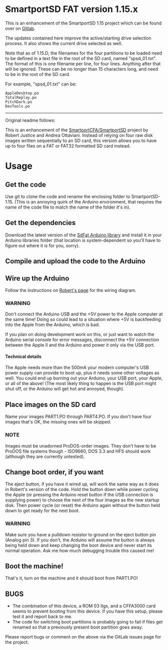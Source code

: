 # SmartportSD FAT version 1.15.x

This is an enhancement of the SmartportSD 1.15 project which can be found over on [Gitlab](https://gitlab.com/tersteeg/smartportsd).  

The updates contained here improve the active/starting drive selection process.  It also shows the current drive selected as well.

Note that as of 1.15.D, the filenames for the four partitions to be loaded
need to be defined in a text file in the root of the SD card, named
"spsd_01.txt".  The format of this is one filename per line, for 
four lines. Anything after that will be ignored.  These can be 
no longer than 15 characters long, and need to be in the root of the 
SD card.

For example, "spsd_01.txt" can be:

    AppleDesktop.po
	TotalReplay.po
	PitchDark.po
	DevTools.po

---

Original readme follows:

This is an enhancement of the [SmartportCFA/SmartportSD](http://www.users.on.net/~rjustice/SmartportCFA/SmartportCFA.htm) project by Robert Justice and Andrea Ottaviani. Instead of relying on four raw disk images written sequentially to an SD card, this version allows you to have up to four files on a FAT or FAT32 formatted SD card instead.

# Usage

## Get the code

Use git to clone the code and rename the enclosing folder to SmartportSD-1.15. (This is an annoying quirk of the Arduino environment, that requires the name of the code file to match the name of the folder it's in).

## Get the dependencies

Download the latest version of the [SdFat Arduino library](https://github.com/greiman/SdFat/) and install it in your Arduino libraries folder (that location is system-dependent so you'll have to figure out where it is for you, sorry).

## Compile and upload the code to the Arduino

## Wire up the Arduino

Follow the instructions on [Robert's page](http://www.users.on.net/~rjustice/SmartportCFA/SmartportSD.htm) for the wiring diagram.

### WARNING

Don't connect the Arduino USB and the +5V power to the Apple computer at the same time! Doing so could lead to a situation where +5V is backfeeding into the Apple from the Arduino, which is bad. 

If you plan on doing development work on this, or just want to watch the Arduino serial console for error messages, disconnect the +5V connection between the Apple II and the Arduino and power it only via the USB port. 

#### Technical details
The Apple needs more than the 500mA your modern computer's USB power supply can provide to boot up, plus it needs some other voltages as well. You could end up burning out your Arduino, your USB port, your Apple, or all of the above! (The most likely thing to happen is the USB port might shut off, or the Arduino will get hot and annoyed, though).

## Place images on the SD card

Name your images PART1.PO through PART4.PO. If you don't have four images that's OK, the missing ones will be skipped.

### NOTE

Images must be unadorned ProDOS-order images. They don't have to be ProDOS file systems though - ISO9660, DOS 3.3 and HFS should work (although they are currently untested).

## Change boot  order, if you want

The eject button, if you have it wired up, will work the same way as it does in Robert's version of the code. Hold the button down while power cycling the Apple (or pressing the Arduino reset button if the USB connection is supplying power) to choose the next of the four images as the new startup disk. Then power cycle (or reset) the Arduino again without the button held down to get ready for the next boot.

### WARNING

Make sure you have a pulldown resistor to ground on the eject button pin (Analog pin 3). If you don't, the Arduino will assume the button is always being held down and keep changing the boot device and never start its normal operation. Ask me how much debugging trouble this caused me!

## Boot the machine!

That's it, turn on the machine and it should boot from PART1.PO!

## BUGS

- The combination of this device, a ROM 03 IIgs, and a CFFA3000 card seems to  prevent booting from this device. If you have this setup, please test it and report back to me.
- The code for switching boot partitions is probably going to fail if files get renamed so that a previously present boot partition goes away.

Please report bugs or comment on the above via the GitLab issues page for the project.
 
